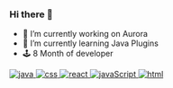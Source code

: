 ### Hi there 👋

- 🔭 I’m currently working on Aurora
- 🌱 I’m currently learning Java Plugins
- 🕹️ 8 Month of developer
<p align="left"> 
  <a href="https://www.java.com/" target="_blank">
    <img src="https://img.shields.io/badge/JAVA-red?style=for-the-badge&logo=coffeescript&logoColor=white" alt="java"/> 
  </a> 
  <a href="https://developer.mozilla.org/es/docs/Web/CSS" target="_blank">
    <img src="https://img.shields.io/badge/CSS-blue?style=for-the-badge&logo=csswizardry&logoColor=white" alt="css"/> 
  </a> 
  <a href="https://react.dev/" target="_blank">
    <img src="https://img.shields.io/badge/REACT-3c8da3?style=for-the-badge&logo=react&logoColor=white" alt="react"/> 
  </a>
  <a href="https://developer.mozilla.org/es/docs/Web/JavaScript" target="_blank">
    <img src="https://img.shields.io/badge/JAVASCRIPT-baac38?style=for-the-badge&logo=javascript&logoColor=white" alt="javaScript"/> 
  </a> 
  <a href="https://developer.mozilla.org/es/docs/Web/HTML" target="_blank"> 
    <img src="https://img.shields.io/badge/HTML-orange?style=for-the-badge&logo=html5&logoColor=white" alt="html"/> 
  </a> 

</p>
